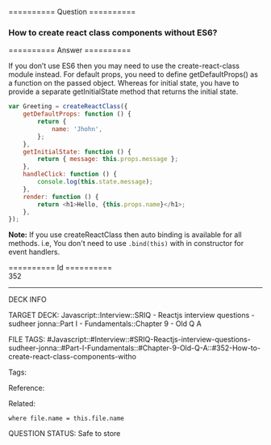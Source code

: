 ========== Question ==========  

### How to create react class components without ES6?  

========== Answer ==========  

If you don’t use ES6 then you may need to use the create-react-class module
instead. For default props, you need to define getDefaultProps() as a function
on the passed object. Whereas for initial state, you have to provide a separate
getInitialState method that returns the initial state.

```javascript
var Greeting = createReactClass({
    getDefaultProps: function () {
        return {
            name: 'Jhohn',
        };
    },
    getInitialState: function () {
        return { message: this.props.message };
    },
    handleClick: function () {
        console.log(this.state.message);
    },
    render: function () {
        return <h1>Hello, {this.props.name}</h1>;
    },
});
```

**Note:** If you use createReactClass then auto binding is available for all
methods. i.e, You don't need to use `.bind(this)` with in constructor for event
handlers.

========== Id ==========  
352

---

DECK INFO

TARGET DECK: Javascript::Interview::SRIQ - Reactjs interview questions - sudheer jonna::Part I - Fundamentals::Chapter 9 - Old Q A

FILE TAGS: #Javascript::#Interview::#SRIQ-Reactjs-interview-questions-sudheer-jonna::#Part-I-Fundamentals::#Chapter-9-Old-Q-A::#352-How-to-create-react-class-components-witho

Tags:

Reference:

Related:

```dataview
where file.name = this.file.name
```
QUESTION STATUS: Safe to store
